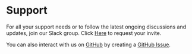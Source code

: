 <!--
Copyright (c) 2022 Dell Inc., or its subsidiaries. All Rights Reserved.

Licensed under the Mozilla Public License Version 2.0 (the "License");
you may not use this file except in compliance with the License.
You may obtain a copy of the License at

    http://mozilla.org/MPL/2.0/


Unless required by applicable law or agreed to in writing, software
distributed under the License is distributed on an "AS IS" BASIS,
WITHOUT WARRANTIES OR CONDITIONS OF ANY KIND, either express or implied.
See the License for the specific language governing permissions and
limitations under the License.
-->

# Support

For all your support needs or to follow the latest ongoing discussions and updates, join our Slack group. Click [Here](https://app.smartsheet.com/b/form/4bd4375b980c4dabbaaf7d92b57eabd5) to request your invite.

You can also interact with us on [GitHub](https://github.com/dell/dell-terraform-providers) by creating a [GitHub Issue](https://github.com/dell/dell-terraform-providers/issues).

